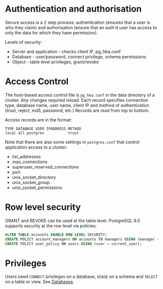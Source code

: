 # Authentication and authorisation

Secure access is a 2 step process: authentication (ensures that a user
is who they claim) and authorisation (ensure that an auth'd user has
access to only the data for which they have permission).

Levels of security:

* Server and application - checks client IP, pg_hba.conf
* Database - user/password, connect privilege, schema permissions
* Object - table level privileges, grant/revoke

# Access Control

The host-based access control file is ``pg_hba.conf`` in the data
directory of a cluster. Any changes required reload. Each record
specifies connection type, database name, user name, client IP and
method of authentication (trust, reject, md5, password, etc.) Records
are read from top to bottom.

Access records are in the format:

```
TYPE DATABASE USER IPADDRESS METHOD
local all postgres           trust
```

Note that there are also some settings in ``postgres.conf`` that control
application access to a cluster:

* list_addresses
* max_connections
* superuser_reserved_connections
* port
* unix_socket_directory
* unix_socket_group
* unis_socket_permissions

# Row level security

GRANT and REVOKE can be used at the table level. PostgreSQL 9.5 supports
security at the row level via policies:

```sql
ALTER TABLE accounts ENABLE ROW LEVEL SECURITY;
CREATE POLICY account_managers ON accounts TO managers USING (manager = current_user);
CREATE POLICY user_policy ON users USING (user = current_user);
```

# Privileges

Users need ``CONNECT`` privileges on a database, ``USAGE`` on a schema
and ``SELECT`` on a table or view. See [Databases](databases.md).
